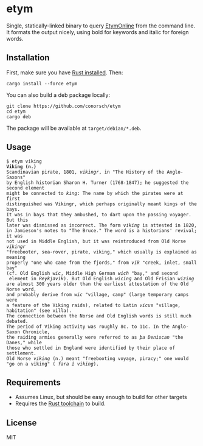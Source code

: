 etym
=========

Single, statically-linked binary to query [EtymOnline] from the command line.
It formats the output nicely, using bold for keywords and italic for foreign words.

Installation
------------

First, make sure you have [Rust installed](https://rustup.rs/). Then:

```
cargo install --force etym
```

You can also build a deb package locally:

```
git clone https://github.com/conorsch/etym
cd etym
cargo deb
```

The package will be available at `target/debian/*.deb`.

Usage
-----

<pre><code>$ etym viking
<b>Viking (n.)</b>
Scandinavian pirate, 1801, <i>vikingr</i>, in "The History of the Anglo-Saxons"
by English historian Sharon H. Turner (1768-1847); he suggested the second element
might be connected to <i>king</i>: The name by which the pirates were at first
distinguished was Vikingr, which perhaps originally meant kings of the bays.
It was in bays that they ambushed, to dart upon the passing voyager. But this
later was dismissed as incorrect. The form <i>viking</i> is attested in 1820,
in Jamieson's notes to "The Bruce." The word is a historians' revival; it was
not used in Middle English, but it was reintroduced from Old Norse <i>vikingr</i>
"freebooter, sea-rover, pirate, viking," which usually is explained as meaning
properly "one who came from the fjords," from <i>vik</i> "creek, inlet, small bay"
(cf. Old English <i>wic</i>, Middle High German <i>wich</i> "bay," and second
 element in <i>Reykjavik</i>). But Old English <i>wicing</i> and Old Frisian <i>wizing</i>
are almost 300 years older than the earliest attestation of the Old Norse word,
and probably derive from <i>wic</i> "village, camp" (large temporary camps were
a feature of the Viking raids), related to Latin <i>vicus</i> "village, habitation" (see villa).
The connection between the Norse and Old English words is still much debated.
The period of Viking activity was roughly 8c. to 11c. In the Anglo-Saxon Chronicle,
the raiding armies generally were referred to as <i>þa Deniscan</i> "the Danes," while
those who settled in England were identified by their place of settlement.
Old Norse <i>viking</i> (n.) meant "freebooting voyage, piracy;" one would
"go on a viking" ( <i>fara í viking</i>).
</code></pre>

Requirements
------------

* Assumes Linux, but should be easy enough to build for other targets
* Requires the [Rust toolchain](https://rustup.rs) to build.

License
----

MIT

[EtymOnline]:http://www.etymonline.com/

